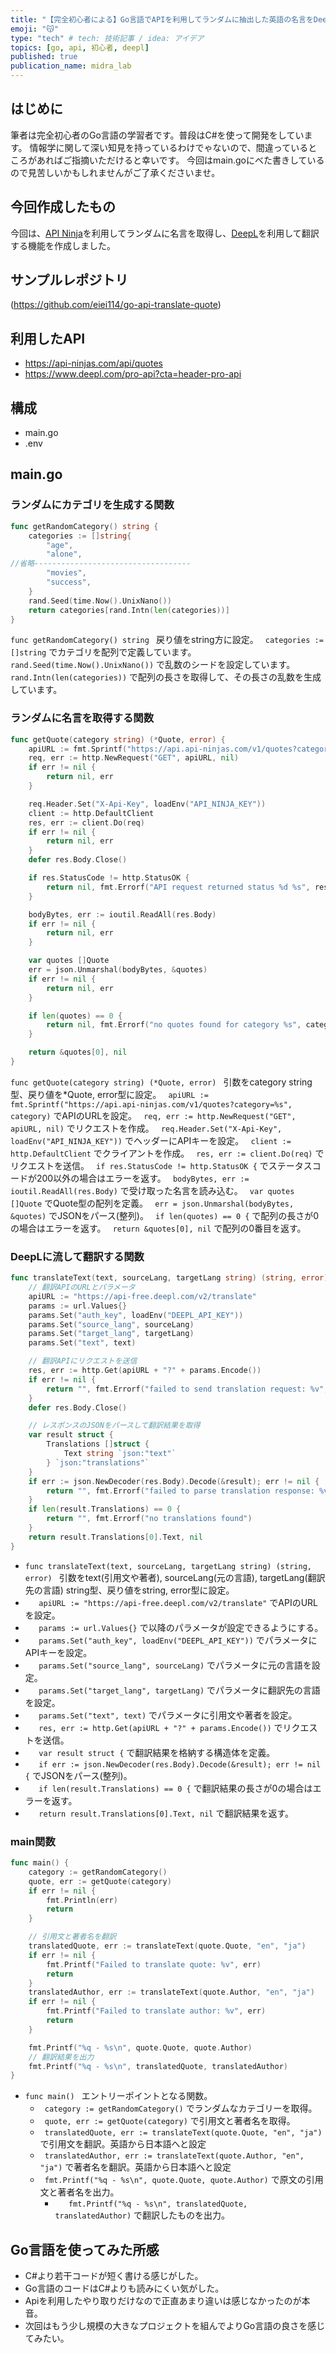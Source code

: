 ```yaml
---
title: "【完全初心者による】Go言語でAPIを利用してランダムに抽出した英語の名言をDeepLに流して翻訳する機能を作ってみた"
emoji: "😽"
type: "tech" # tech: 技術記事 / idea: アイデア
topics: [go, api, 初心者, deepl]
published: true
publication_name: midra_lab
---
```


## はじめに
筆者は完全初心者のGo言語の学習者です。普段はC#を使って開発をしています。
情報学に関して深い知見を持っているわけでゃないので、間違っているところがあればご指摘いただけると幸いです。
今回はmain.goにべた書きしているので見苦しいかもしれませんがご了承くださいませ。
## 今回作成したもの
今回は、[API Ninja](https://api-ninjas.com/)を利用してランダムに名言を取得し、[DeepL](https://www.deepl.com/translator)を利用して翻訳する機能を作成しました。

## サンプルレポジトリ

(https://github.com/eiei114/go-api-translate-quote)

## 利用したAPI
- https://api-ninjas.com/api/quotes
- https://www.deepl.com/pro-api?cta=header-pro-api

## 構成
- main.go 
- .env

## main.go
### ランダムにカテゴリを生成する関数
```go
func getRandomCategory() string {
	categories := []string{
		"age",
		"alone",
//省略-----------------------------------
		"movies",
		"success",
	}
	rand.Seed(time.Now().UnixNano())
	return categories[rand.Intn(len(categories))]
}
```
``func getRandomCategory() string `` 戻り値をstring方に設定。
``	categories := []string `` でカテゴリを配列で定義しています。
``	rand.Seed(time.Now().UnixNano()) `` で乱数のシードを設定しています。
``	rand.Intn(len(categories)) `` で配列の長さを取得して、その長さの乱数を生成しています。
### ランダムに名言を取得する関数
```go
func getQuote(category string) (*Quote, error) {
	apiURL := fmt.Sprintf("https://api.api-ninjas.com/v1/quotes?category=%s", category)
	req, err := http.NewRequest("GET", apiURL, nil)
	if err != nil {
		return nil, err
	}

	req.Header.Set("X-Api-Key", loadEnv("API_NINJA_KEY"))
	client := http.DefaultClient
	res, err := client.Do(req)
	if err != nil {
		return nil, err
	}
	defer res.Body.Close()

	if res.StatusCode != http.StatusOK {
		return nil, fmt.Errorf("API request returned status %d %s", res.StatusCode, res.Status)
	}

	bodyBytes, err := ioutil.ReadAll(res.Body)
	if err != nil {
		return nil, err
	}

	var quotes []Quote
	err = json.Unmarshal(bodyBytes, &quotes)
	if err != nil {
		return nil, err
	}

	if len(quotes) == 0 {
		return nil, fmt.Errorf("no quotes found for category %s", category)
	}

	return &quotes[0], nil
}
```
``func getQuote(category string) (*Quote, error) `` 引数をcategory string型、戻り値を*Quote, error型に設定。
``	apiURL := fmt.Sprintf("https://api.api-ninjas.com/v1/quotes?category=%s", category) `` でAPIのURLを設定。
``	req, err := http.NewRequest("GET", apiURL, nil) `` でリクエストを作成。
``	req.Header.Set("X-Api-Key", loadEnv("API_NINJA_KEY")) `` でヘッダーにAPIキーを設定。
``	client := http.DefaultClient `` でクライアントを作成。
``	res, err := client.Do(req) `` でリクエストを送信。
``	if res.StatusCode != http.StatusOK { `` でステータスコードが200以外の場合はエラーを返す。
``	bodyBytes, err := ioutil.ReadAll(res.Body) `` で受け取った名言を読み込む。
``	var quotes []Quote `` でQuote型の配列を定義。
``	err = json.Unmarshal(bodyBytes, &quotes) `` でJSONをパース(整列)。
``	if len(quotes) == 0 { `` で配列の長さが0の場合はエラーを返す。
``	return &quotes[0], nil `` で配列の0番目を返す。
### DeepLに流して翻訳する関数
```go
func translateText(text, sourceLang, targetLang string) (string, error) {
	// 翻訳APIのURLとパラメータ
	apiURL := "https://api-free.deepl.com/v2/translate"
	params := url.Values{}
	params.Set("auth_key", loadEnv("DEEPL_API_KEY"))
	params.Set("source_lang", sourceLang)
	params.Set("target_lang", targetLang)
	params.Set("text", text)

	// 翻訳APIにリクエストを送信
	res, err := http.Get(apiURL + "?" + params.Encode())
	if err != nil {
		return "", fmt.Errorf("failed to send translation request: %v", err)
	}
	defer res.Body.Close()

	// レスポンスのJSONをパースして翻訳結果を取得
	var result struct {
		Translations []struct {
			Text string `json:"text"`
		} `json:"translations"`
	}
	if err := json.NewDecoder(res.Body).Decode(&result); err != nil {
		return "", fmt.Errorf("failed to parse translation response: %v", err)
	}
	if len(result.Translations) == 0 {
		return "", fmt.Errorf("no translations found")
	}
	return result.Translations[0].Text, nil
}
```
- ``func translateText(text, sourceLang, targetLang string) (string, error) `` 引数をtext(引用文や著者), sourceLang(元の言語), targetLang(翻訳先の言語) string型、戻り値をstring, error型に設定。
- ``	apiURL := "https://api-free.deepl.com/v2/translate" `` でAPIのURLを設定。
- ``	params := url.Values{} `` で以降のパラメータが設定できるようにする。
- ``	params.Set("auth_key", loadEnv("DEEPL_API_KEY")) `` でパラメータにAPIキーを設定。
- ``	params.Set("source_lang", sourceLang) `` でパラメータに元の言語を設定。
- ``	params.Set("target_lang", targetLang) `` でパラメータに翻訳先の言語を設定。
- ``	params.Set("text", text) `` でパラメータに引用文や著者を設定。
- ``	res, err := http.Get(apiURL + "?" + params.Encode()) `` でリクエストを送信。
- ``	var result struct { `` で翻訳結果を格納する構造体を定義。
- ``	if err := json.NewDecoder(res.Body).Decode(&result); err != nil { `` でJSONをパース(整列)。
- ``	if len(result.Translations) == 0 { `` で翻訳結果の長さが0の場合はエラーを返す。
- ``	return result.Translations[0].Text, nil `` で翻訳結果を返す。

### main関数
```go
func main() {
	category := getRandomCategory()
	quote, err := getQuote(category)
	if err != nil {
		fmt.Println(err)
		return
	}

	// 引用文と著者名を翻訳
	translatedQuote, err := translateText(quote.Quote, "en", "ja")
	if err != nil {
		fmt.Printf("Failed to translate quote: %v", err)
		return
	}
	translatedAuthor, err := translateText(quote.Author, "en", "ja")
	if err != nil {
		fmt.Printf("Failed to translate author: %v", err)
		return
	}

	fmt.Printf("%q - %s\n", quote.Quote, quote.Author)
	// 翻訳結果を出力
	fmt.Printf("%q - %s\n", translatedQuote, translatedAuthor)
}
```
- ``func main() `` エントリーポイントとなる関数。
  - ``	category := getRandomCategory() `` でランダムなカテゴリーを取得。
  - ``	quote, err := getQuote(category) `` で引用文と著者名を取得。
  - ``	translatedQuote, err := translateText(quote.Quote, "en", "ja") `` で引用文を翻訳。英語から日本語へと設定
  - ``	translatedAuthor, err := translateText(quote.Author, "en", "ja") `` で著者名を翻訳。英語から日本語へと設定
  - ``	fmt.Printf("%q - %s\n", quote.Quote, quote.Author) `` で原文の引用文と著者名を出力。
    - ``	fmt.Printf("%q - %s\n", translatedQuote, translatedAuthor) `` で翻訳したものを出力。

## Go言語を使ってみた所感
- C#より若干コードが短く書ける感じがした。
- Go言語のコードはC#よりも読みにくい気がした。
- Apiを利用したやり取りだけなので正直あまり違いは感じなかったのが本音。
- 次回はもう少し規模の大きなプロジェクトを組んでよりGo言語の良さを感じてみたい。

